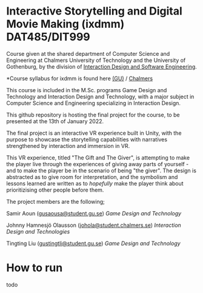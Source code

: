 # Interactive Storytelling and Digital Movie Making (ixdmm) DAT485/DIT999 

Course given at the shared department of Computer Science and Engineering at Chalmers University of Technology and the University of Gothenburg, by the division of [Interaction Design and Software Engineering](https://www.chalmers.se/en/departments/cse/organisation/idse/Pages/default.aspx).

*Course syllabus for ixdmm is found here [(GU)](https://kursplaner.gu.se/pdf/kurs/en/DIT999) / [Chalmers](https://student.portal.chalmers.se/sv/chalmersstudier/minkursinformation/Sidor/SokKurs.aspx?course_id=32962&parsergrp=3)

This course is included in the M.Sc. programs Game Design and Technology and Interaction Design and Technology, with a major subject in Computer Science and Engineering specializing in Interaction Design.

This github repository is hosting the final project for the course, to be presented at the 13th of January 2022.

The final project is an interactive VR experience built in Unity, with the purpose to showcase the storytelling capabilities with narratives strengthened by interaction and immersion in VR.

This VR experience, titled "The Gift and The Giver", is attempting to make the player live through the experiences of giving away parts of yourself - and to make the player be in the scenario of being "the giver". The design is abstracted as to give room for interpretation, and the symbolism and lessons learned are written as to *hopefully* make the player think about prioritizising other people before them.

The project members are the following;

Samir Aoun (gusaousa@student.gu.se) *Game Design and Technology*

Johnny Hamnesjö Olausson (johola@student.chalmers.se) *Interaction Design and Technologies*

Tingting Liu (gustingtli@student.gu.se) *Game Design and Technology*

# How to run

todo
